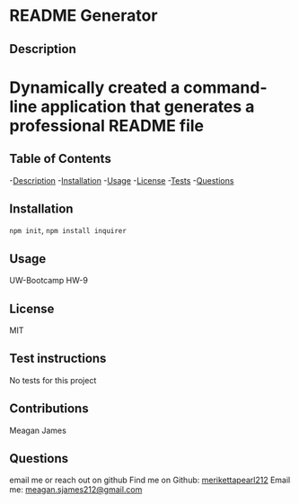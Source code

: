 
  # README Generator

  ## Description
  # Dynamically created a command-line application that generates a professional README file

  ## Table of Contents
  -[Description](#description)
  -[Installation](#installation)
  -[Usage](#usage)
  -[License](#license)
  -[Tests](#tests)
  -[Questions](#questions)

  ## Installation
  `npm init`, `npm install inquirer`

  ## Usage
  UW-Bootcamp HW-9

  ## License
  MIT

  ## Test instructions
  No tests for this project

  ## Contributions
  Meagan James

  ## Questions
  email me or reach out on github
  Find me on Github:
  [merikettapearl212](https://github.com/merikettapearl212)
  Email me:
  meagan.sjames212@gmail.com

